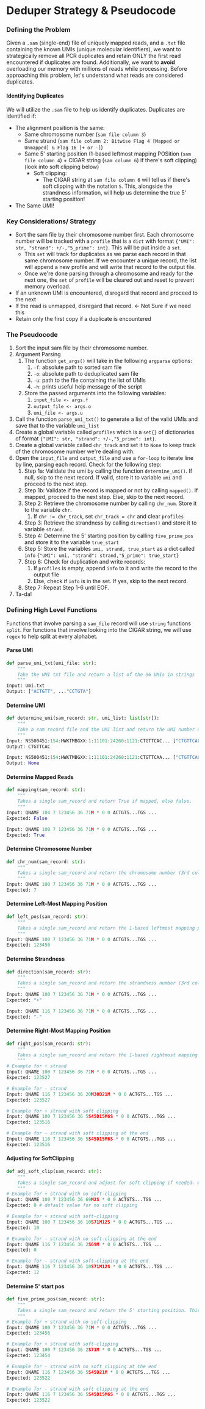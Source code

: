 # Deduper Strategy & Pseudocode

### **Defining the Problem**
Given a `.sam` (single-end) file of uniquely mapped reads, and a `.txt` file containing the known UMIs (unique molecular identifiers), we want to strategically remove all PCR duplicates and retain ONLY the first read encountered if duplicates are found. Additionally, we want to **avoid** overloading our memory with millions of reads while processing. Before approaching this problem, let's understand what reads are considered duplicates.

#### Identifying Duplicates
We will utilize the `.sam` file to help us identify duplicates. Duplicates are identified if:
- The alignment position is the same:
	- Same chromosome number (`sam file column 3`)
	- Same strand (`sam file column 2: Bitwise Flag 4 [Mapped or Unmapped] & Flag 16 [+ or -]`)
	- Same 5' starting position (1-based leftmost mapping POSition (`sam file column 4`) + CIGAR string (`sam column 6`) if there's soft clipping) (look into soft clipping below)
		- Soft clipping:
			- The CIGAR string at `sam file column 6` will tell us if there's soft clipping with the notation `S`. This, alongside the strandness information, will help us determine the true 5' starting position!
- The Same UMI!

### Key Considerations/ Strategy
- Sort the sam file by their chromosome number first. Each chromosome number will be tracked with a `profile` that is a `dict` with format `{"UMI": str, "strand": +/-,"5_prime": int}`.  This will be put inside a `set`. 
	- This `set` will  track for duplicates as we parse each record in that same chromosome number. If we encounter a unique record, the list will append a new profile and will write that record to the output file.
	- Once we're done parsing through a chromosome and ready for the next one, the `set` of `profile` will be cleared out and reset to prevent memory overload.
- If an unknown UMI is encountered, disregard that record and proceed to the next
- If the read is unmapped, disregard that record. <- Not Sure if we need this
- Retain only the first copy if a duplicate is encountered

### The Pseudocode

1. Sort the input sam file by their chromosome number.
2. Argument Parsing
	1. The function `get_args()` will take in the following `argparse` options:
		1. `-f`: absolute path to sorted sam file
		2. `-o`: absolute path to deduplicated sam file
		3. `-u`: path to the file containing the list of UMIs
		4. `-h`: prints useful help message of the script
	2. Store the passed arguments into the following variables:
		1. `input_file <- args.f`
		2. `output_file <- args.o`
		3. `umi_file <- args.u`
3. Call the function `parse_umi_txt()` to generate a list of the valid UMIs and save that to the variable `umi_list`
4. Create a global variable called `profiles` which is a `set{}` of dictionaries of format `{"UMI": str, "strand": +/-,"5_prime": int}`.
5. Create a global variable called `chr_track` and set it to `None` to keep track of the chromosome number we're dealing with.
6. Open the `input_file` and `output_file` and use a `for-loop` to iterate line by line, parsing each record. Check for the following step:
	1. Step 1a: Validate the umi by calling the function `determine_umi()`. If null, skip to the next record. If valid, store it to variable `umi` and proceed to the next step.
	2. Step 1b: Validate if the record is mapped or not by calling `mapped()`. If mapped, proceed to the next step. Else, skip to the next record.
	3. Step 2: Retrieve the chromosome number by calling `chr_num`. Store it to the variable `chr`.
		1. If `chr != chr_track`, set `chr_track = chr` and clear `profiles`
	4. Step 3: Retrieve the strandness by calling `direction()` and store it to variable `strand`.
	5. Step 4: Determine the 5' starting position by calling `five_prime_pos` and store it to the variable `true_start`
	6. Step 5: Store the variables `umi, strand, true_start` as a dict  called `info` `{"UMI": umi, "strand": strand,"5_prime": true_start}`
	7. Step 6: Check for duplication and write records:
		1. If `profiles` is empty, append `info` to it and write the record to the output file
		2. Else, check if `info` is in the set. If yes, skip to the next record.
	8. Step 7: Repeat Step 1-6 until EOF.
7. Ta-da!
### Defining High Level Functions
Functions that involve parsing a `sam_file` record will use `string` functions `split`. For functions that involve looking into the CIGAR string, we will use `regex` to help split at every alphabet.
#### Parse UMI 
```python
def parse_umi_txt(umi_file: str):
	"""
	Take the UMI txt file and return a list of the 96 UMIs in strings
	"""
Input: Umi.txt
Output: ["ACTGTT", ..."CCTGTA"]
```
#### Determine UMI
```python
def determine_umi(sam_record: str, umi_list: list[str]):
	"""
	Take a sam record file and the UMI list and return the UMI number only if it's valid. Returns None if invalid.
	"""
Input: NS500451:154:HWKTMBGXX:1:11101:24260:1121:CTGTTCAC... ["CTGTTCAC"...]
Output: CTGTTCAC

Input: NS500451:154:HWKTMBGXX:1:11101:24260:1121:CTGTTCAA... ["CTGTTCAC"...]
Output: None
```
#### Determine Mapped Reads
```python
def mapping(sam_record: str):
	"""
	Takes a single sam_record and return True if mapped, else false.
	"""
Input: QNAME 104 7 123456 36 71M * 0 0 ACTGTS...TGS ...
Expected: False

Input: QNAME 100 7 123456 36 71M * 0 0 ACTGTS...TGS ...
Expected: True
```
#### Determine Chromosome Number
```python
def chr_num(sam_record: str):
	"""
	Takes a single sam_record and return the chromosome number (3rd col).
	"""
Input: QNAME 100 7 123456 36 71M * 0 0 ACTGTS...TGS ...
Expected: 7
```
#### Determine Left-Most Mapping Position
```python
def left_pos(sam_record: str):
	"""
	Takes a single sam_record and return the 1-based leftmost mapping position (4th col).
	"""
Input: QNAME 100 7 123456 36 71M * 0 0 ACTGTS...TGS ...
Expected: 123456
```
#### Determine Strandness
```python
def direction(sam_record: str):
	"""
	Takes a single sam_record and return the strandness number (3rd col). Will use bitwise operator "&".
	"""
Input: QNAME 100 7 123456 36 71M * 0 0 ACTGTS...TGS ...
Expected: "+"

Input: QNAME 116 7 123456 36 71M * 0 0 ACTGTS...TGS ...
Expected: "-"
```
#### Determine Right-Most Mapping Position
```python
def right_pos(sam_record: str):
	"""
	Takes a single sam_record and return the 1-based rightmost mapping position. Will parse the CIGAR string and call left_pos(). Strand doesn't matter here. Will use regex expression to split the CIGAR to ignore soft-clips notation focusing only on the values in between to determine the length.
	"""
# Example for + strand
Input: QNAME 100 7 123456 36 71M * 0 0 ACTGTS...TGS ...
Expected: 123527

# Example for - strand
Input: QNAME 116 7 123456 36 20M30D21M * 0 0 ACTGTS...TGS ...
Expected: 123527

# Example for + strand with soft clipping 
Input: QNAME 100 7 123456 36 5S45D15M6S * 0 0 ACTGTS...TGS ...
Expected: 123516

# Example for - strand with soft clipping at the end
Input: QNAME 116 7 123456 36 5S45D15M6S * 0 0 ACTGTS...TGS ...
Expected: 123516
```
#### Adjusting for SoftClipping
```python
def adj_soft_clip(sam_record: str):
	"""
	Takes a single sam_record and adjust for soft clipping if needed. Will parse the CIGAR string and return an int value. Will call the function direction() to determine if necessary.
	"""
# Example for + strand with no soft-clipping
Input: QNAME 100 7 123456 36 69M2S * 0 0 ACTGTS...TGS ...
Expected: 0 # default value for no soft clipping

# Example for + strand with soft-clipping
Input: QNAME 100 7 123456 36 10S71M12S * 0 0 ACTGTS...TGS ...
Expected: 10

# Example for - strand with no soft-clipping at the end
Input: QNAME 116 7 123456 36 2S69M * 0 0 ACTGTS...TGS ...
Expected: 0

# Example for - strand with soft-clipping at the end
Input: QNAME 116 7 123456 36 10S71M12S * 0 0 ACTGTS...TGS ...
Expected: 12
```
#### Determine 5' start pos
```python
def five_prime_pos(sam_record: str):
	"""
	Takes a single sam_record and return the 5' starting position. This function calls the adj_soft_clip() and right_pos(). If no soft clip, just call right_pos!
	"""
# Example for + strand with no soft-clipping
Input: QNAME 100 7 123456 36 71M * 0 0 ACTGTS...TGS ...
Expected: 123456

# Example for + strand with soft-clipping
Input: QNAME 100 7 123456 36 2S71M * 0 0 ACTGTS...TGS ...
Expected: 123454

# Example for - strand with no soft clipping at the end
Input: QNAME 116 7 123456 36 5S45D21M * 0 0 ACTGTS...TGS ...
Expected: 123522

# Example for - strand with soft clipping at the end
Input: QNAME 116 7 123456 36 5S45D15M6S * 0 0 ACTGTS...TGS ...
Expected: 123522
```
